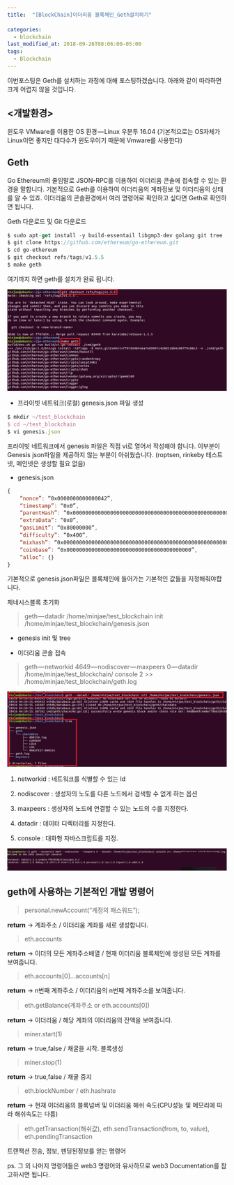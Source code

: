 ```yaml
---
title:  "[BlockChain]이더리움 블록체인_Geth설치하기"

categories:
  - blockchain
last_modified_at: 2018-09-26T08:06:00-05:00
tags:
  - Blockchain
---
```

이번포스팅은 Geth를 설치하는 과정에 대해 포스팅하겠습니다. 아래와 같이 따라하면 크게 어렵지 않을 것입니다.

## <개발환경>

윈도우 VMware를 이용한 OS 환경 — Linux 우분투 16.04
(기본적으로는 OS자체가 Linux이면 좋지만 대다수가 윈도우이기 때문에 Vmware를 사용한다)

## Geth
Go Ethereum의 줄임말로 JSON-RPC를 이용하여 이더리움 콘솔에 접속할 수 있는 환경을 말합니다. 기본적으로 Geth를 이용하여 이더리움의 계좌정보 및 이더리움의 상태를 알 수 있죠.
이더리움의 콘솔환경에서 여러 명령어로 확인하고 싶다면 Geth로 확인하면 됩니다.

Geth 다운로드 및 Git 다운로드

```js
$ sudo apt-get install -y build-essentail libgmp3-dev golang git tree
$ git clone https://github.com/ethereum/go-ethereum.git
$ cd go-ethereum
$ git checkout refs/tags/v1.5.5
$ make geth
```

여기까지 하면 geth를 설치가 완료 됩니다.

![Image Alt 텍스트](/assets/img/geth2.png)

- 프라이빗 네트워크(로컬) genesis.json 파일 생성

```js
$ mkdir ~/test_blockchain
$ cd ~/test_blockchain
$ vi genesis.json
```

프라이빗 네트워크에서 genesis 파일은 직접 vi로 열어서 작성해야 합니다. 이부분이 Genesis json파일을 제공하지 않는 부분이 아쉬웠습니다.
(roptsen, rinkeby 테스트 넷, 메인넷은 생성할 필요 없음)


- genesis.json

```js
{
    “nonce”: “0x0000000000000042”,
    “timestamp”: “0x0”,
    “parentHash”: “0x0000000000000000000000000000000000000000000000000000000000000000”,
    “extraData”: “0x0”,
    “gasLimit”: “0x80000000”,
    “difficulty”: “0x400”,
    “mixhash”: “0x0000000000000000000000000000000000000000000000000000000000000000”,
    “coinbase”: “0x0000000000000000000000000000000000000000”,
    “alloc”: {}
}
```

기본적으로 genesis.json파일은 블록체인에 들어가는 기본적인 값들을 지정해줘야합니다.

제네시스블록 초기화

> geth — datadir /home/minjae/test_blockchain init /home/minjae/test_blockchain/genesis.json

- genesis init 및 tree

- 이더리움 콘솔 접속

> geth — networkid 4649 — nodiscover — maxpeers 0 — datadir /home/minjae/test_blockchain/ console 2 >> /home/minjae/test_blockchain/geth.log

![Image Alt 텍스트](/assets/img/geth3.png)

1. networkid : 네트워크를 식별할 수 있는 Id

2. nodiscover : 생성자의 노도를 다른 노드에서 검색할 수 없게 하는 옵션

3. maxpeers : 생성자의 노드에 연결할 수 있는 노드의 수를 지정한다.

4. datadir : 데이터 디렉터리를 지정한다.

5. console : 대화형 자바스크립트를 지정.

![Image Alt 텍스트](/assets/img/geth5.png)

## geth에 사용하는 기본적인 개발 명령어

> personal.newAccount(“계정의 패스워드”);

**return** -> 계좌주소 / 이더리움 계좌를 새로 생성합니다.

> eth.accounts

**return** -> 이더의 모든 계좌주소배열 / 현재 이더리움 블록체인에 생성된 모든 계좌를 보여줍니다.

> eth.accounts[0]…accounts[n]

**return** -> n번째 계좌주소 / 이더리움의 n번째 계좌주소를 보여줍니다.

> eth.getBalance(계좌주소 or eth.accounts[0])

**return** -> 이더리움 / 해당 계좌의 이더리움의 잔액을 보여줍니다.

> miner.start(1)

**return** -> true,false / 채굴을 시작. 블록생성

> miner.stop(1)

**return** -> true,false / 채굴 중지

> eth.blockNumber / eth.hashrate

**return** -> 현재 이더리움의 블록넘버 및 이더리움 해쉬 속도(CPU성능 및 메모리에 따라 해쉬속도는 다름)

> eth.getTransaction(해쉬값), eth.sendTransaction(from, to, value), eth.pendingTransaction

트랜잭션 전송, 정보, 펜딩된정보를 얻는 명령어

ps. 그 외 나머지 명령어들은 web3 명령어와 유사하므로 web3 Documentation를 참고하시면 됩니다.  
